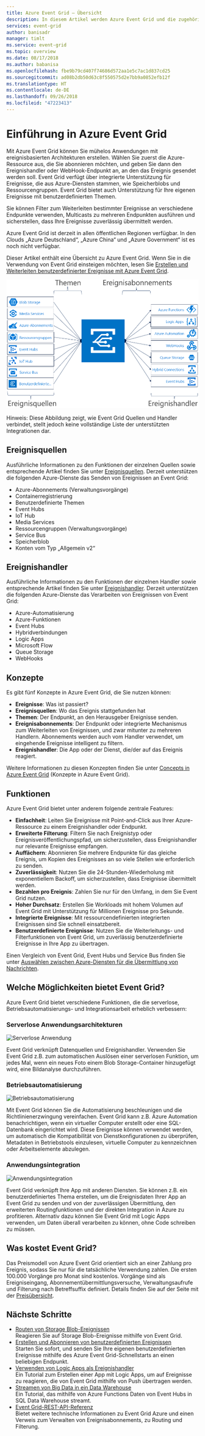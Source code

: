 ```yaml
---
title: Azure Event Grid – Übersicht
description: In diesem Artikel werden Azure Event Grid und die zugehörigen Begriffe beschrieben.
services: event-grid
author: banisadr
manager: timlt
ms.service: event-grid
ms.topic: overview
ms.date: 08/17/2018
ms.author: babanisa
ms.openlocfilehash: fbe9b79cd407f74686d572aa1e5c7ac1d837cd25
ms.sourcegitcommit: ad08b2db50d63c8f550575d2e7bb9a0852efb12f
ms.translationtype: HT
ms.contentlocale: de-DE
ms.lasthandoff: 09/26/2018
ms.locfileid: "47223413"
---
```

# <a name="an-introduction-to-azure-event-grid"></a>Einführung in Azure Event Grid

Mit Azure Event Grid können Sie mühelos Anwendungen mit ereignisbasierten Architekturen erstellen. Wählen Sie zuerst die Azure-Ressource aus, die Sie abonnieren möchten, und geben Sie dann den Ereignishandler oder WebHook-Endpunkt an, an den das Ereignis gesendet werden soll. Event Grid verfügt über integrierte Unterstützung für Ereignisse, die aus Azure-Diensten stammen, wie Speicherblobs und Ressourcengruppen. Event Grid bietet auch Unterstützung für Ihre eigenen Ereignisse mit benutzerdefinierten Themen. 

Sie können Filter zum Weiterleiten bestimmter Ereignisse an verschiedene Endpunkte verwenden, Multicasts zu mehreren Endpunkten ausführen und sicherstellen, dass Ihre Ereignisse zuverlässig übermittelt werden.

Azure Event Grid ist derzeit in allen öffentlichen Regionen verfügbar. In den Clouds „Azure Deutschland“, „Azure China“ und „Azure Government“ ist es noch nicht verfügbar.

Dieser Artikel enthält eine Übersicht zu Azure Event Grid. Wenn Sie in die Verwendung von Event Grid einsteigen möchten, lesen Sie [Erstellen und Weiterleiten benutzerdefinierter Ereignisse mit Azure Event Grid](custom-event-quickstart.md). 

![Event Grid – funktionales Modell](./media/overview/functional-model.png)

Hinweis: Diese Abbildung zeigt, wie Event Grid Quellen und Handler verbindet, stellt jedoch keine vollständige Liste der unterstützten Integrationen dar.

## <a name="event-sources"></a>Ereignisquellen

Ausführliche Informationen zu den Funktionen der einzelnen Quellen sowie entsprechende Artikel finden Sie unter [Ereignisquellen](event-sources.md). Derzeit unterstützen die folgenden Azure-Dienste das Senden von Ereignissen an Event Grid:

* Azure-Abonnements (Verwaltungsvorgänge)
* Containerregistrierung
* Benutzerdefinierte Themen
* Event Hubs
* IoT Hub
* Media Services
* Ressourcengruppen (Verwaltungsvorgänge)
* Service Bus
* Speicherblob
* Konten vom Typ „Allgemein v2“

## <a name="event-handlers"></a>Ereignishandler

Ausführliche Informationen zu den Funktionen der einzelnen Handler sowie entsprechende Artikel finden Sie unter [Ereignishandler](event-handlers.md). Derzeit unterstützen die folgenden Azure-Dienste das Verarbeiten von Ereignissen von Event Grid: 

* Azure-Automatisierung
* Azure-Funktionen
* Event Hubs
* Hybridverbindungen
* Logic Apps
* Microsoft Flow
* Queue Storage
* WebHooks

## <a name="concepts"></a>Konzepte

Es gibt fünf Konzepte in Azure Event Grid, die Sie nutzen können:

* **Ereignisse**: Was ist passiert?
* **Ereignisquellen**: Wo das Ereignis stattgefunden hat
* **Themen**: Der Endpunkt, an den Herausgeber Ereignisse senden.
* **Ereignisabonnements**: Der Endpunkt oder integrierte Mechanismus zum Weiterleiten von Ereignissen, und zwar mitunter zu mehreren Handlern. Abonnements werden auch vom Handler verwendet, um eingehende Ereignisse intelligent zu filtern.
* **Ereignishandler**: Die App oder der Dienst, die/der auf das Ereignis reagiert.

Weitere Informationen zu diesen Konzepten finden Sie unter [Concepts in Azure Event Grid](concepts.md) (Konzepte in Azure Event Grid).

## <a name="capabilities"></a>Funktionen

Azure Event Grid bietet unter anderem folgende zentrale Features:

* **Einfachheit**: Leiten Sie Ereignisse mit Point-and-Click aus Ihrer Azure-Ressource zu einem Ereignishandler oder Endpunkt.
* **Erweiterte Filterung**: Filtern Sie nach Ereignistyp oder Ereignisveröffentlichungspfad, um sicherzustellen, dass Ereignishandler nur relevante Ereignisse empfangen.
* **Auffächern**: Abonnieren Sie mehrere Endpunkte für das gleiche Ereignis, um Kopien des Ereignisses an so viele Stellen wie erforderlich zu senden.
* **Zuverlässigkeit**: Nutzen Sie die 24-Stunden-Wiederholung mit exponentiellem Backoff, um sicherzustellen, dass Ereignisse übermittelt werden.
* **Bezahlen pro Ereignis**: Zahlen Sie nur für den Umfang, in dem Sie Event Grid nutzen.
* **Hoher Durchsatz**: Erstellen Sie Workloads mit hohem Volumen auf Event Grid mit Unterstützung für Millionen Ereignisse pro Sekunde.
* **Integrierte Ereignisse**: Mit ressourcendefinierten integrierten Ereignissen sind Sie schnell einsatzbereit.
* **Benutzerdefinierte Ereignisse**: Nutzen Sie die Weiterleitungs- und Filterfunktionen von Event Grid, um zuverlässig benutzerdefinierte Ereignisse in Ihre App zu übertragen.

Einen Vergleich von Event Grid, Event Hubs und Service Bus finden Sie unter [Auswählen zwischen Azure-Diensten für die Übermittlung von Nachrichten](compare-messaging-services.md).

## <a name="what-can-i-do-with-event-grid"></a>Welche Möglichkeiten bietet Event Grid?

Azure Event Grid bietet verschiedene Funktionen, die die serverlose, Betriebsautomatisierungs- und Integrationsarbeit erheblich verbessern: 

### <a name="serverless-application-architectures"></a>Serverlose Anwendungsarchitekturen

![Serverlose Anwendung](./media/overview/serverless_web_app.png)

Event Grid verknüpft Datenquellen und Ereignishandler. Verwenden Sie Event Grid z.B. zum automatischen Auslösen einer serverlosen Funktion, um jedes Mal, wenn ein neues Foto einem Blob Storage-Container hinzugefügt wird, eine Bildanalyse durchzuführen. 

### <a name="ops-automation"></a>Betriebsautomatisierung

![Betriebsautomatisierung](./media/overview/Ops_automation.png)

Mit Event Grid können Sie die Automatisierung beschleunigen und die Richtlinienerzwingung vereinfachen. Event Grid kann z.B. Azure Automation benachrichtigen, wenn ein virtueller Computer erstellt oder eine SQL-Datenbank eingerichtet wird. Diese Ereignisse können verwendet werden, um automatisch die Kompatibilität von Dienstkonfigurationen zu überprüfen, Metadaten in Betriebstools einzulesen, virtuelle Computer zu kennzeichnen oder Arbeitselemente abzulegen.

### <a name="application-integration"></a>Anwendungsintegration

![Anwendungsintegration](./media/overview/app_integration.png)

Event Grid verknüpft Ihre App mit anderen Diensten. Sie können z.B. ein benutzerdefiniertes Thema erstellen, um die Ereignisdaten Ihrer App an Event Grid zu senden und von der zuverlässigen Übermittlung, den erweiterten Routingfunktionen und der direkten Integration in Azure zu profitieren. Alternativ dazu können Sie Event Grid mit Logic Apps verwenden, um Daten überall verarbeiten zu können, ohne Code schreiben zu müssen. 

## <a name="how-much-does-event-grid-cost"></a>Was kostet Event Grid?

Das Preismodell von Azure Event Grid orientiert sich an einer Zahlung pro Ereignis, sodass Sie nur für die tatsächliche Verwendung zahlen. Die ersten 100.000 Vorgänge pro Monat sind kostenlos. Vorgänge sind als Ereigniseingang, Abonnementübermittlungsversuche, Verwaltungsaufrufe und Filterung nach Betreffsuffix definiert. Details finden Sie auf der Seite mit der [Preisübersicht](https://azure.microsoft.com/pricing/details/event-grid/).

## <a name="next-steps"></a>Nächste Schritte

* [Routen von Storage Blob-Ereignissen](../storage/blobs/storage-blob-event-quickstart.md?toc=%2fazure%2fevent-grid%2ftoc.json)  
  Reagieren Sie auf Storage Blob-Ereignisse mithilfe von Event Grid.
* [Erstellen und Abonnieren von benutzerdefinierten Ereignissen](custom-event-quickstart.md)  
  Starten Sie sofort, und senden Sie Ihre eigenen benutzerdefinierten Ereignisse mithilfe des Azure Event Grid-Schnellstarts an einen beliebigen Endpunkt.
* [Verwenden von Logic Apps als Ereignishandler](monitor-virtual-machine-changes-event-grid-logic-app.md)  
  Ein Tutorial zum Erstellen einer App mit Logic Apps, um auf Ereignisse zu reagieren, die von Event Grid mithilfe von Push übertragen werden.
* [Streamen von Big Data in ein Data Warehouse](event-grid-event-hubs-integration.md)  
  Ein Tutorial, das mithilfe von Azure Functions Daten von Event Hubs in SQL Data Warehouse streamt.
* [Event Grid-REST-API-Referenz](/rest/api/eventgrid)  
  Bietet weitere technische Informationen zu Event Grid Azure und einen Verweis zum Verwalten von Ereignisabonnements, zu Routing und Filterung.
